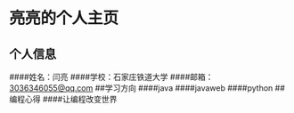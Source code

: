 

# 亮亮的个人主页
## 个人信息
####姓名：闫亮
####学校：石家庄铁道大学
####邮箱：3036346055@qq.com
##学习方向
####java
####javaweb
####python
##编程心得
####让编程改变世界


